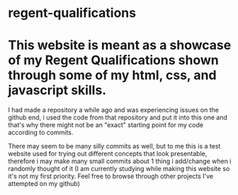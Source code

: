 # regent-qualifications
# This website is meant as a showcase of my Regent Qualifications shown through some of my html, css, and javascript skills.

I had made a repository a while ago and was experiencing issues on the github end, 
i used the code from that repository and put it into this one and that's why there
might not be an "exact" starting point for my code according to commits.

There may seem to be many silly commits as well, but to me this is a test website used for trying out different concepts that look presentable, therefore i may make many small commits about 1 thing i add/change when i randomly thought of it (I am currently studying while making this website so it's not my first priority. Feel free to browse through other projects I've attempted on my github)